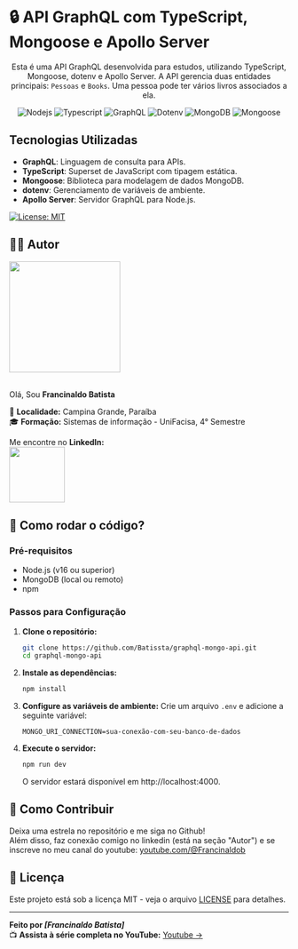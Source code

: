# 🔒 API GraphQL com TypeScript, Mongoose e Apollo Server

<div align="center">
  
Esta é uma API GraphQL desenvolvida para estudos, utilizando TypeScript, Mongoose, dotenv e Apollo Server. A API gerencia duas entidades principais: `Pessoas` e `Books`. Uma pessoa pode ter vários livros associados a ela.


![Nodejs](https://img.shields.io/badge/NodeJs-000000?style=for-the-badge&logo=nodedotjs)
![Typescript](https://img.shields.io/badge/Typescript-000000?style=for-the-badge&logo=Typescript)
![GraphQL](https://img.shields.io/badge/GraphQL-black?style=for-the-badge&logo=GraphQL)
![Dotenv](https://img.shields.io/badge/Dotenv-000000?style=for-the-badge&logo=Dotenv)
![MongoDB](https://img.shields.io/badge/MongoDB-000000?style=for-the-badge&logo=MongoDB)
![Mongoose](https://img.shields.io/badge/Mongoose-000000?style=for-the-badge&logo=Mongoose)

</div>

## Tecnologias Utilizadas

- **GraphQL**: Linguagem de consulta para APIs.
- **TypeScript**: Superset de JavaScript com tipagem estática.
- **Mongoose**: Biblioteca para modelagem de dados MongoDB.
- **dotenv**: Gerenciamento de variáveis de ambiente.
- **Apollo Server**: Servidor GraphQL para Node.js.

[![License: MIT](https://img.shields.io/badge/License-MIT-green.svg)](https://opensource.org/licenses/MIT)

## ✍🏻 Autor

<a><img src="https://gitlab.com/uploads/-/system/user/avatar/23003426/avatar.png" width="200"></a><br><br>

Olá, Sou **Francinaldo Batista** <br>

📍 **Localidade:** Campina Grande, Paraíba<br>
🎓 **Formação:** Sistemas de informação - UniFacisa, 4° Semestre<br>

Me encontre no **LinkedIn:**<br>
<a href="https://www.linkedin.com/in/francinaldobatista"><img src="https://img.shields.io/badge/LinkedIn-blue?style=for-the-badge&logo=linkedin" width="100"></a>

## 🤔 Como rodar o código?
### Pré-requisitos

- Node.js (v16 ou superior)
- MongoDB (local ou remoto)
- npm

### Passos para Configuração

1. **Clone o repositório:**

   ```bash
   git clone https://github.com/Batissta/graphql-mongo-api.git
   cd graphql-mongo-api
   ```
   
2. **Instale as dependências:**

   ```bash
   npm install
   ```
3. **Configure as variáveis de ambiente:**
     Crie um arquivo `.env` e adicione a seguinte variável:
      ```env
      MONGO_URI_CONNECTION=sua-conexão-com-seu-banco-de-dados
      ```
4. **Execute o servidor:**
      ```bash
      npm run dev
      ```
      O servidor estará disponível em http://localhost:4000.

## 🤝 Como Contribuir
Deixa uma estrela no repositório e me siga no Github!<br>
Além disso, faz conexão comigo no linkedin (está na seção "Autor") e se inscreve no meu canal do youtube: [youtube.com/@Francinaldob](https://www.youtube.com/@Francinaldob)

## 📄 Licença
Este projeto está sob a licença MIT - veja o arquivo [LICENSE](LICENSE) para detalhes.

---

**Feito por _[Francinaldo Batista]_**  
📺 **Assista à série completa no YouTube:** [Youtube ->](https://youtu.be/fCQfRp_ME80?si=BcDL40gtHVuT0sDX)
